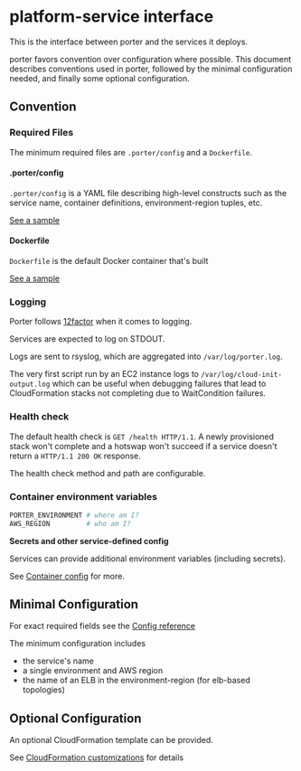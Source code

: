 platform-service interface
==========================

This is the interface between porter and the services it deploys.

porter favors convention over configuration where possible. This document
describes conventions used in porter, followed by the minimal configuration
needed, and finally some optional configuration.

Convention
----------

### Required Files

The minimum required files are `.porter/config` and a `Dockerfile`.

#### .porter/config

`.porter/config` is a YAML file describing high-level constructs such as the
service name, container definitions, environment-region tuples, etc.

[See a sample](../../sample_project/.porter/config)

#### Dockerfile

`Dockerfile` is the default Docker container that's built

[See a sample](../../sample_project/Dockerfile)

### Logging

Porter follows [12factor](http://12factor.net/logs) when it comes to logging.

Services are expected to log on STDOUT.

Logs are sent to rsyslog, which are aggregated into `/var/log/porter.log`.

The very first script run by an EC2 instance logs to
`/var/log/cloud-init-output.log` which can be useful when debugging failures
that lead to CloudFormation stacks not completing due to WaitCondition failures.

### Health check

The default health check is `GET /health HTTP/1.1`. A newly provisioned stack
won't complete and a hotswap won't succeed if a service doesn't return a
`HTTP/1.1 200 OK` response.

The health check method and path are configurable.

### Container environment variables

```bash
PORTER_ENVIRONMENT # where am I?
AWS_REGION         # who am I?
```

**Secrets and other service-defined config**

Services can provide additional environment variables (including secrets).

See [Container config](container-config.md) for more.

Minimal Configuration
---------------------

For exact required fields see the [Config reference](config-reference.md)

The minimum configuration includes

- the service's name
- a single environment and AWS region
- the name of an ELB in the environment-region (for elb-based topologies)

Optional Configuration
----------------------

An optional CloudFormation template can be provided.

See [CloudFormation customizations](cfn-customization.md) for details
